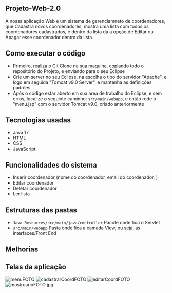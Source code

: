 ## Projeto-Web-2.0
A nossa aplicação Web é um sistema de gerenciamneto de coordenadores, que Cadastra novos coordenadores, mostra uma lista com todos os coordenadores cadastrados, e dentro da lista da a opção de Editar ou Apagar esse coordenador dentro da lista.

## Como executar o código
- Primeiro, realiza o Git Clone na sua maquina, copiando todo o repositório do Projeto, e enviando para o seu Eclipse
- Crie um server no seu Eclipse, na escolha o tipo do servidor "Apache", e logo em seguida "Tomcat v9.0 Server", e mantenha as definições padrões
- Após o código estar aberto em sua area de trabalho do Eclipse, e sem erros, localize o seguinte caminho: `src/main/webapp`, e então rode o "menu.jsp" com o servidor Tomcat v9.0, criado anteriormente

## Tecnologias usadas
- Java 17
- HTML
- CSS
- JavaScript


## Funcionalidades do sistema
- Inserir coordenador (nome do coordenador, email do coordenador, )
- Editar coordenador
- Deletar coordenador
- Ler lista


## Estruturas das pastas
- `Java Resources/src/main/java/controller` Pacote onde fica o Servlet
- `src/main/webapp` Pasta onde fica a camada View, ou seja, as interfaces/Front End 


## Melhorias




## Telas da aplicação

![menuFOTO](https://user-images.githubusercontent.com/87386717/233247427-e31c785c-2628-4315-b09a-5a22f0e99c70.jpg)
![cadastrarCoordFOTO](https://user-images.githubusercontent.com/87386717/233247437-86b8b774-074d-4226-98b7-bd6ea2c64dd0.jpg)
![editarCoordFOTO](https://user-images.githubusercontent.com/87386717/233247469-a6a8f069-230b-42c0-927a-a7f13bab300e.jpg)
![mostruarioFOTO jpg](https://user-images.githubusercontent.com/87386717/233511556-c2d210b2-f88b-4a87-b259-84cf42b2cc42.png)

